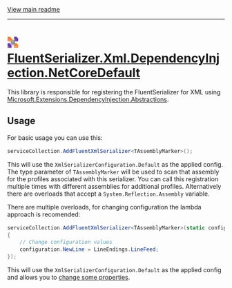 [//]: # (Header)

<a href="https://github.com/Marvin-Brouwer/FluentSerializer#readme">
	View main readme
</a><hr/>
<h1>
	<img alt="icon" width="26" height="26"
		src="https://github.com/Marvin-Brouwer/FluentSerializer/raw/main/doc/logo/Logo.xml.optimized.svg" />
	<a href="https://github.com/Marvin-Brouwer/FluentSerializer/blob/main/src/FluentSerializer.Xml.DependencyInjection.NetCoreDefault/Readme.md#readme">
		FluentSerializer.Xml.DependencyInjection.NetCoreDefault
	</a>
</h1>

[//]: # (Body)
[DependencyInjectionNuget]: (https://www.nuget.org/packages/Microsoft.Extensions.DependencyInjection.Abstractions/)

This library is responsible for registering the FluentSerializer for XML using
[Microsoft.Extensions.DependencyInjection.Abstractions][DependencyInjectionNuget].

## Usage
[configuration-doc]: https://github.com/Marvin-Brouwer/FluentSerializer/blob/main/src/FluentSerializer.Xml/Readme.md#configuration

For basic usage you can use this:  
```cs
serviceCollection.AddFluentXmlSerializer<TAssemblyMarker>();
```
This will use the `XmlSerializerConfiguration.Default` as the applied config.
The type parameter of `TAssemblyMarker` will be used to scan that assembly for the profiles associated with this serializer.
You can call this registration multiple times with different assemblies for additional profiles.
Alternatively there are overloads that accept a `System.Reflection.Assembly` variable.  
  
There are multiple overloads, for changing configuration the lambda approach is recomended:  
```cs
serviceCollection.AddFluentXmlSerializer<TAssemblyMarker>(static configuration =>
{
	// Change configuration values
	configuration.NewLine = LineEndings.LineFeed;
});
```
This will use the `XmlSerializerConfiguration.Default` as the applied config and allows you to [change some properties][configuration-doc].